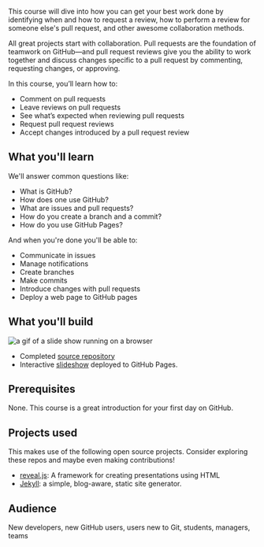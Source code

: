 This course will dive into how you can get your best work done by identifying when and how to request a review, how to perform a review for someone else's pull request, and other awesome collaboration methods.

All great projects start with collaboration. Pull requests are the foundation of teamwork on GitHub—and pull request reviews give you the ability to work together and discuss changes specific to a pull request by commenting, requesting changes, or approving.

In this course, you’ll learn how to:

- Comment on pull requests
- Leave reviews on pull requests
- See what’s expected when reviewing pull requests
- Request pull request reviews
- Accept changes introduced by a pull request review

## What you'll learn

We'll answer common questions like:
- What is GitHub?
- How does one use GitHub?
- What are issues and pull requests?
- How do you create a branch and a commit?
- How do you use GitHub Pages?

And when you're done you'll be able to:
- Communicate in issues
- Manage notifications
- Create branches
- Make commits
- Introduce changes with pull requests
- Deploy a web page to GitHub pages

## What you'll build
![a gif of a slide show running on a browser](https://user-images.githubusercontent.com/16547949/69274863-44362880-0ba9-11ea-98f6-b58cfc9eab02.gif)

- Completed [source repository](https://github.com/githubtraining/github-slideshow-demo/)
- Interactive [slideshow](https://githubtraining.github.io/github-slideshow-demo/) deployed to GitHub Pages.

## Prerequisites
None. This course is a great introduction for your first day on GitHub.

## Projects used
This makes use of the following open source projects. Consider exploring these repos and maybe even making contributions!
- [reveal.js](https://github.com/hakimel/reveal.js): A framework for creating presentations using HTML
- [Jekyll](https://github.com/jekyll/jekyll): a simple, blog-aware, static site generator.

## Audience

New developers, new GitHub users, users new to Git, students, managers, teams

